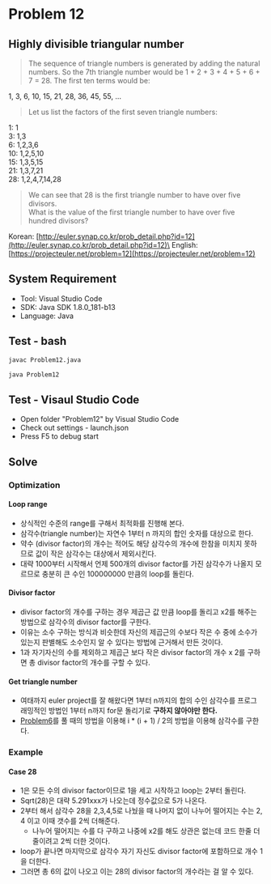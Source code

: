 # Problem 12

## Highly divisible triangular number

> The sequence of triangle numbers is generated by adding the natural numbers. So the 7th triangle number would be 1 + 2 + 3 + 4 + 5 + 6 + 7 = 28. The first ten terms would be:

1, 3, 6, 10, 15, 21, 28, 36, 45, 55, ...

> Let us list the factors of the first seven triangle numbers:

 1: 1\
 3: 1,3\
 6: 1,2,3,6\
10: 1,2,5,10\
15: 1,3,5,15\
21: 1,3,7,21\
28: 1,2,4,7,14,28

> We can see that 28 is the first triangle number to have over five divisors.\
What is the value of the first triangle number to have over five hundred divisors?

Korean: [http://euler.synap.co.kr/prob_detail.php?id=12](http://euler.synap.co.kr/prob_detail.php?id=12)\
English: [https://projecteuler.net/problem=12](https://projecteuler.net/problem=12)

## System Requirement

- Tool: Visual Studio Code
- SDK: Java SDK 1.8.0_181-b13
- Language: Java

## Test - bash

```bash
javac Problem12.java
```

```bash
java Problem12
```

## Test - Visaul Studio Code

- Open folder "Problem12" by Visual Studio Code
- Check out settings - launch.json
- Press F5 to debug start

## Solve

### Optimization

#### Loop range

- 상식적인 수준의 range를 구해서 최적화를 진행해 본다.
- 삼각수(triangle number)는 자연수 1부터 n 까지의 합인 숫자를 대상으로 한다.
- 약수 (divisor factor)의 개수는 적어도 해당 삼각수의 개수에 한참을 미치지 못하므로 값이 작은 삼각수는 대상에서 제외시킨다.
- 대략 1000부터 시작해서 언제 500개의 divisor factor를 가진 삼각수가 나올지 모르므로 충분히 큰 수인 100000000 만큼의 loop를 돌린다.

#### Divisor factor

- divisor factor의 개수를 구하는 경우 제곱근 값 만큼 loop를 돌리고 x2를 해주는 방법으로 삼각수의 divisor factor를 구한다.
- 이유는 소수 구하는 방식과 비슷한데 자신의 제곱근의 수보다 작은 수 중에 소수가 있는지 판별해도 소수인지 알 수 있다는 방법에 근거해서 만든 것이다.
- 1과 자기자신의 수를 제외하고 제곱근 보다 작은 divisor factor의 개수 x 2를 구하면 총 divisor factor의 개수를 구할 수 있다.

#### Get triangle number

- 여태까지 euler project를 잘 해왔다면 1부터 n까지의 합의 수인 삼각수를 프로그래밍적인 방법인 1부터 n까지 for문 돌리기로 **구하지 않아야만 한다.**
- [Problem6](https://github.com/jongfeel/ProjectEuler/tree/master/Problems/Problem6)를 풀 때의 방법을 이용해 i * (i + 1) / 2의 방법을 이용해 삼각수를 구한다.

### Example

#### Case 28

- 1은 모든 수의 divisor factor이므로 1을 세고 시작하고 loop는 2부터 돌린다.
- Sqrt(28)은 대략 5.291xxx가 나오는데 정수값으로 5가 나온다.
- 2부터 해서 삼각수 28을 2,3,4,5로 나눴을 때 나머지 없이 나누어 떨어지는 수는 2, 4 이고 이때 갯수를 2씩 더해준다.
  - 나누어 떨어지는 수를 다 구하고 나중에 x2를 해도 상관은 없는데 코드 한줄 더 줄이려고 2씩 더한 것이다.
- loop가 끝나면 마지막으로 삼각수 자기 자신도 divisor factor에 포함하므로 개수 1을 더한다.
- 그러면 총 6의 값이 나오고 이는 28의 divisor factor의 개수라는 걸 알 수 있다.